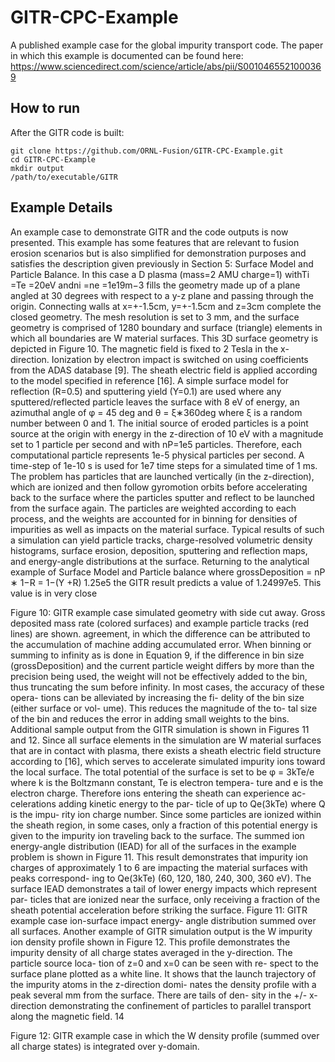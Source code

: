 # GITR-CPC-Example
A published example case for the global impurity transport code.
The paper in which this example is documented can be found here: https://www.sciencedirect.com/science/article/abs/pii/S0010465521000369



## How to run
After the GITR code is built:
```
git clone https://github.com/ORNL-Fusion/GITR-CPC-Example.git
cd GITR-CPC-Example
mkdir output
/path/to/executable/GITR
```

## Example Details
An example case to demonstrate GITR and the code outputs is now presented. This example has some features that are relevant to fusion erosion scenarios but is also simplified for demonstration purposes and satisfies the description given previously in Section 5: Surface Model and Particle Balance. In this case a D plasma (mass=2 AMU charge=1) withTi =Te =20eV andni =ne =1e19m−3 fills the geometry made up of a plane angled at 30 degrees with respect to a y-z plane and passing through the origin. Connecting walls
at x=+-1.5cm, y=+-1.5cm and z=3cm complete the closed geometry. The mesh resolution is set to 3 mm, and the surface geometry is comprised of 1280 boundary and surface (triangle) elements in which all boundaries are W material surfaces. This 3D surface geometry is depicted in Figure 10. The magnetic field is fixed to 2 Tesla in the x-direction. Ionization by electron impact is switched on using coefficients from the ADAS database [9]. The sheath electric field is applied according to the model specified in reference [16]. A simple surface model for reflection (R=0.5) and sputtering yield (Y=0.1) are used where any sputtered/reflected particle leaves the surface with 8 eV of energy, an azimuthal angle of φ = 45 deg and θ = ξ∗360deg where ξ is a random number between 0 and 1. The initial source of eroded particles is a point source at the origin with energy in the z-direction of 10 eV with a magnitude set to 1 particle per second and with nP=1e5 particles. Therefore, each computational particle represents 1e-5 physical particles per second. A time-step of 1e-10 s is used for 1e7 time steps for a simulated time of 1 ms. The problem has particles that are launched vertically (in the z-direction), which are ionized and then follow gyromotion orbits before accelerating back to the surface where the particles sputter and reflect to be launched from the surface again. The particles are weighted according to each process, and the weights are accounted for in binning for densities of impurities as well as impacts on the material surface.
Typical results of such a simulation can
yield particle tracks, charge-resolved volumetric density histograms, surface erosion,
deposition, sputtering and reflection maps,
and energy-angle distributions at the surface. Returning to the analytical example of Surface Model and Particle balance
where grossDeposition = nP ∗ 1−R = 1−(Y +R)
1.25e5 the GITR result predicts a value of 1.24997e5. This value is in very close
 
 Figure 10: GITR example case simulated geometry with side cut away. Gross deposited mass rate (colored surfaces) and example particle tracks (red lines) are shown.
agreement, in which the difference can be attributed to the accumulation of machine adding accumulated error. When binning or summing to infinity as is done in Equation 9, if the difference in bin size (grossDeposition) and the current particle weight differs by more than the precision being used, the weight will not be effectively added to the bin, thus truncating the sum before infinity. In most cases, the accuracy of these opera- tions can be alleviated by increasing the fi- delity of the bin size (either surface or vol- ume). This reduces the magnitude of the to- tal size of the bin and reduces the error in adding small weights to the bins.
Additional sample output from the GITR simulation is shown in Figures 11 and 12.
Since all surface elements in the simulation are W material surfaces that are in contact with plasma, there exists a sheath electric field structure according to [16], which serves to accelerate simulated impurity ions toward the local surface. The total potential of the surface is set to be φ = 3kTe/e where k is the Boltzmann constant, Te is electron tempera- ture and e is the electron charge. Therefore ions entering the sheath can experience ac- celerations adding kinetic energy to the par- ticle of up to Qe(3kTe) where Q is the impu- rity ion charge number. Since some particles
are ionized within the sheath region, in some cases, only a fraction of this potential energy is given to the impurity ion traveling back to the surface. The summed ion energy-angle distribution (IEAD) for all of the surfaces in the example problem is shown in Figure 11. This result demonstrates that impurity ion charges of approximately 1 to 6 are impacting the material surfaces with peaks correspond- ing to Qe(3kTe) (60, 120, 180, 240, 300, 360 eV). The surface IEAD demonstrates a tail of lower energy impacts which represent par- ticles that are ionized near the surface, only receiving a fraction of the sheath potential acceleration before striking the surface.
Figure 11: GITR example case ion-surface impact energy- angle distribution summed over all surfaces.
Another example of GITR simulation output is the W impurity ion density profile shown in Figure 12. This profile demonstrates the impurity density of all charge states averaged in the y-direction. The particle source loca- tion of z=0 and x=0 can be seen with re- spect to the surface plane plotted as a white line. It shows that the launch trajectory of the impurity atoms in the z-direction domi- nates the density profile with a peak several mm from the surface. There are tails of den- sity in the +/- x-direction demonstrating the confinement of particles to parallel transport along the magnetic field.
 14

  Figure 12: GITR example case in which the W density profile (summed over all charge states) is integrated over y-domain.
